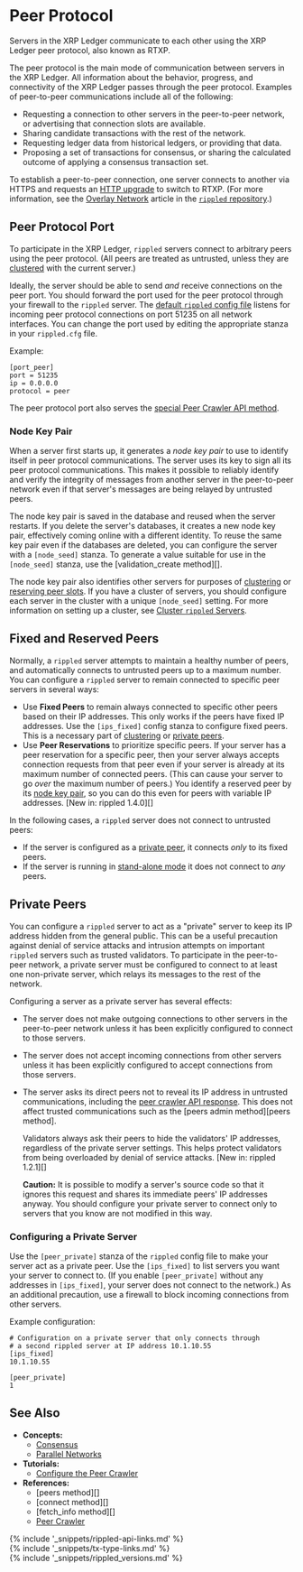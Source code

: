 # Peer Protocol

Servers in the XRP Ledger communicate to each other using the XRP Ledger peer protocol, also known as RTXP.

The peer protocol is the main mode of communication between servers in the XRP Ledger. All information about the behavior, progress, and connectivity of the XRP Ledger passes through the peer protocol. Examples of peer-to-peer communications include all of the following:

- Requesting a connection to other servers in the peer-to-peer network, or advertising that connection slots are available.
- Sharing candidate transactions with the rest of the network.
- Requesting ledger data from historical ledgers, or providing that data.
- Proposing a set of transactions for consensus, or sharing the calculated outcome of applying a consensus transaction set.

To establish a peer-to-peer connection, one server connects to another via HTTPS and requests an [HTTP upgrade](https://tools.ietf.org/html/rfc7230#section-6.7) to switch to RTXP. (For more information, see the [Overlay Network](https://github.com/ripple/rippled/blob/906ef761bab95f80b0a7e0cab3b4c594b226cf57/src/ripple/overlay/README.md#handshake) article in the [`rippled` repository](https://github.com/ripple/rippled).)

## Peer Protocol Port

To participate in the XRP Ledger, `rippled` servers connect to arbitrary peers using the peer protocol. (All peers are treated as untrusted, unless they are [clustered](clustering.html) with the current server.)

Ideally, the server should be able to send _and_ receive connections on the peer port. You should forward the port used for the peer protocol through your firewall to the `rippled` server. The [default `rippled` config file](https://github.com/ripple/rippled/blob/master/cfg/rippled-example.cfg) listens for incoming peer protocol connections on port 51235 on all network interfaces. You can change the port used by editing the appropriate stanza in your `rippled.cfg` file.

Example:

```
[port_peer]
port = 51235
ip = 0.0.0.0
protocol = peer
```

The peer protocol port also serves the [special Peer Crawler API method](peer-crawler.html).

### Node Key Pair

When a server first starts up, it generates a _node key pair_ to use to identify itself in peer protocol communications. The server uses its key to sign all its peer protocol communications. This makes it possible to reliably identify and verify the integrity of messages from another server in the peer-to-peer network even if that server's messages are being relayed by untrusted peers.

The node key pair is saved in the database and reused when the server restarts. If you delete the server's databases, it creates a new node key pair, effectively coming online with a different identity. To reuse the same key pair even if the databases are deleted, you can configure the server with a `[node_seed]` stanza. To generate a value suitable for use in the `[node_seed]` stanza, use the [validation_create method][].

The node key pair also identifies other servers for purposes of [clustering](clustering.html) or [reserving peer slots](#fixed-and-reserved-peers). If you have a cluster of servers, you should configure each server in the cluster with a unique `[node_seed]` setting. For more information on setting up a cluster, see [Cluster `rippled` Servers](cluster-rippled-servers.html).


## Fixed and Reserved Peers

Normally, a `rippled` server attempts to maintain a healthy number of peers, and automatically connects to untrusted peers up to a maximum number. You can configure a `rippled` server to remain connected to specific peer servers in several ways:

- Use **Fixed Peers** to remain always connected to specific other peers based on their IP addresses. This only works if the peers have fixed IP addresses. Use the `[ips_fixed]` config stanza to configure fixed peers. This is a necessary part of [clustering](clustering.html) or [private peers](#private-peers).
- Use **Peer Reservations** to prioritize specific peers. If your server has a peer reservation for a specific peer, then your server always accepts connection requests from that peer even if your server is already at its maximum number of connected peers. (This can cause your server to go _over_ the maximum number of peers.) You identify a reserved peer by its [node key pair](#node-key-pair), so you can do this even for peers with variable IP addresses. [New in: rippled 1.4.0][]

In the following cases, a `rippled` server does not connect to untrusted peers:

- If the server is configured as a [private peer](#private-peers), it connects _only_ to its fixed peers.
- If the server is running in [stand-alone mode](rippled-server-modes.html#reasons-to-run-a-rippled-server-in-stand-alone-mode) it does not connect to _any_ peers.


## Private Peers

You can configure a `rippled` server to act as a "private" server to keep its IP address hidden from the general public. This can be a useful precaution against denial of service attacks and intrusion attempts on important `rippled` servers such as trusted validators. To participate in the peer-to-peer network, a private server must be configured to connect to at least one non-private server, which relays its messages to the rest of the network.

Configuring a server as a private server has several effects:

- The server does not make outgoing connections to other servers in the peer-to-peer network unless it has been explicitly configured to connect to those servers.
- The server does not accept incoming connections from other servers unless it has been explicitly configured to accept connections from those servers.
- The server asks its direct peers not to reveal its IP address in untrusted communications, including the [peer crawler API response](peer-crawler.html). This does not affect trusted communications such as the [peers admin method][peers method].

    Validators always ask their peers to hide the validators' IP addresses, regardless of the private server settings. This helps protect validators from being overloaded by denial of service attacks. [New in: rippled 1.2.1][]

    **Caution:** It is possible to modify a server's source code so that it ignores this request and shares its immediate peers' IP addresses anyway. You should configure your private server to connect only to servers that you know are not modified in this way.


### Configuring a Private Server

Use the `[peer_private]` stanza of the `rippled` config file to make your server act as a private peer. Use the `[ips_fixed]` to list servers you want your server to connect to. (If you enable `[peer_private]` without any addresses in `[ips_fixed]`, your server does not connect to the network.) As an additional precaution, use a firewall to block incoming connections from other servers.

Example configuration:

```
# Configuration on a private server that only connects through
# a second rippled server at IP address 10.1.10.55
[ips_fixed]
10.1.10.55

[peer_private]
1
```


## See Also

- **Concepts:**
    - [Consensus](consensus.html)
    - [Parallel Networks](parallel-networks.html)
- **Tutorials:**
    - [Configure the Peer Crawler](configure-the-peer-crawler.html)
- **References:**
    - [peers method][]
    - [connect method][]
    - [fetch_info method][]
    - [Peer Crawler](peer-crawler.html)


<!--{# common link defs #}-->
{% include '_snippets/rippled-api-links.md' %}			
{% include '_snippets/tx-type-links.md' %}			
{% include '_snippets/rippled_versions.md' %}
